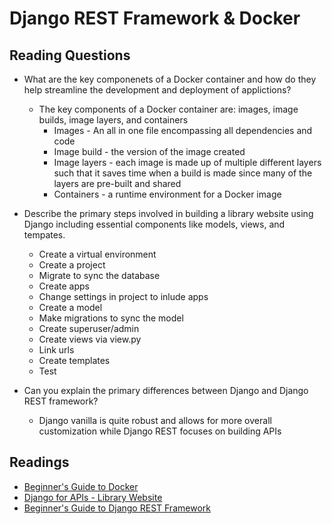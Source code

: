 # Django REST Framework & Docker

## Reading Questions

* What are the key componenets of a Docker container and how do they help streamline the development and deployment of applictions?
  * The key components of a Docker container are: images, image builds, image layers, and containers
    * Images - An all in one file encompassing all dependencies and code
    * Image build - the version of the image created
    * Image layers - each image is made up of multiple different layers such that it saves time when a build is made since many of the layers are pre-built and shared
    * Containers - a runtime environment for a Docker image

* Describe the primary steps involved in building a library website using Django including essential components like models, views, and tempates.
  * Create a virtual environment
  * Create a project
  * Migrate to sync the database
  * Create apps
  * Change settings in project to inlude apps
  * Create a model
  * Make migrations to sync the model
  * Create superuser/admin
  * Create views via view.py
  * Link urls
  * Create templates
  * Test

* Can you explain the primary differences between Django and Django REST framework?
  * Django vanilla is quite robust and allows for more overall customization while Django REST focuses on building APIs

## Readings

* [Beginner's Guide to Docker](https://wsvincent.com/beginners-guide-to-docker/)
* [Django for APIs - Library Website](https://djangoforapis.com/library-website-and-api/)
* [Beginner's Guide to Django REST Framework](https://learndjango.com/tutorials/official-django-rest-framework-tutorial-beginners)